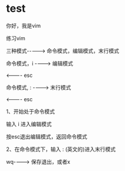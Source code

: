 ﻿# test

你好，我是vim

练习vim

三种模式-----> 命令模式，编辑模式，末行模式

命令模式，i ---->  编辑模式

<----  esc

命令模式, : ---->  末行模式

<----  esc

1、开始处于命令模式

输入 i 进入编辑模式

按esc退出编辑模式，返回命令模式

2、在命令模式下，输入 : (英文的)进入末行模式

wq----> 保存退出，或者x
